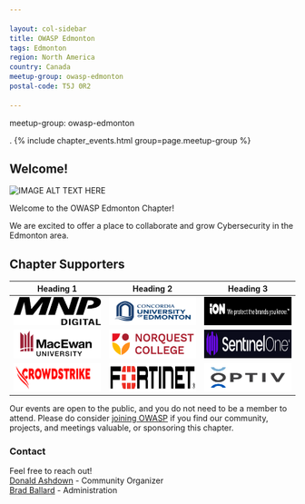 ```yaml
---

layout: col-sidebar
title: OWASP Edmonton
tags: Edmonton
region: North America
country: Canada 
meetup-group: owasp-edmonton
postal-code: T5J 0R2

---
```

meetup-group: owasp-edmonton

. {% include chapter_events.html group=page.meetup-group %}

Welcome!
-----------------
![IMAGE ALT TEXT HERE](https://www.youtube.com/watch?v=p1TMQ4lQjmI)

Welcome to the OWASP Edmonton Chapter!

We are excited to offer a place to collaborate and grow Cybersecurity in the Edmonton area.

<h2>Chapter Supporters</h2>

  <table>
    <thead>
      <tr>
        <th>Heading 1</th>
        <th>Heading 2</th>
        <th>Heading 3</th>
      </tr>
    </thead>
    <tbody>
      <tr>
        <td><img src="assets/images/MNP.png" width="200px" height="50px"></td>
        <td><img src="assets/images/Concordia 2.png" width="200px" height="50px"></td>
        <td><img src="assets/images/IonUnited.png" width="200px" height="50px"></td>
      </tr>
      <tr>
        <td><img src="assets/images/Grant MacEwan.png" width="200px" height="50px"></td>
        <td><img src="assets/images/norquest college.png" width="200px" height="50px"></td>
        <td><img src="assets/images/SentinelOne.png" width="200px" height="50px"></td>
      </tr>
      <tr>
        <td><img src="assets/images/CrowdStrike.png" width="200px" height="50px"></td>
        <td><img src="assets/images/fortinet-logo2.png" width="200px" height="50px"></td>
        <td><img src="assets/images/OPTIV.png" width="200px" height="50px"></td>
      </tr>
    </tbody>
  </table>


Our events are open to the public, and you do not need to be a member to attend. Please do consider [joining OWASP](https://owasp.org/membership/) if you find our community, projects, and meetings valuable, or sponsoring this chapter.

### Contact

Feel free to reach out! 
<br>[Donald Ashdown](mailto:donald.ashdown@owasp.org) - Community Organizer
<br>[Brad Ballard](mailto:brad.ballard@owasp.org) - Administration 





